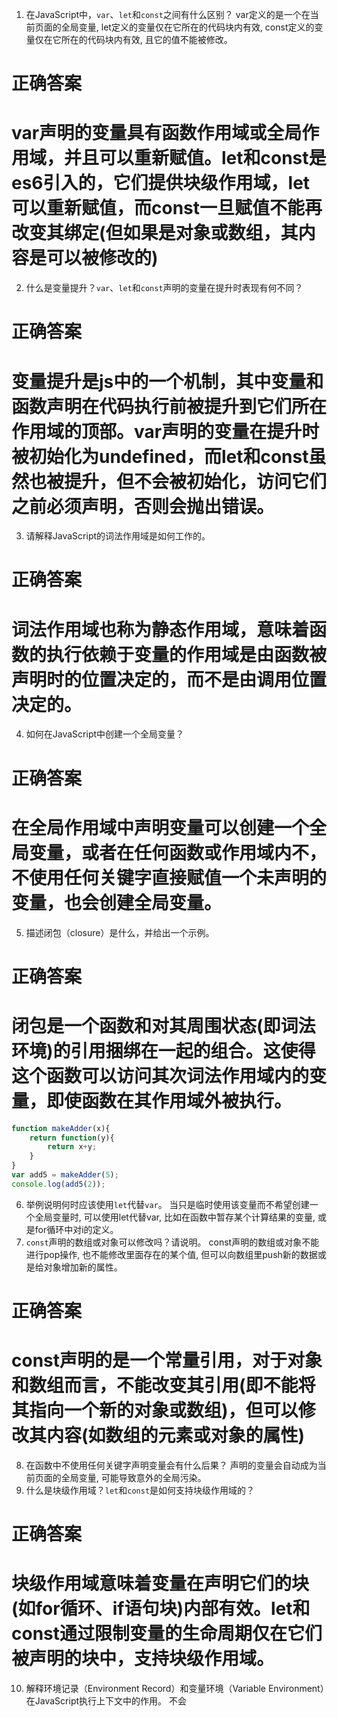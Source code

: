 1. 在JavaScript中，`var`、`let`和`const`之间有什么区别？
var定义的是一个在当前页面的全局变量, let定义的变量仅在它所在的代码块内有效, const定义的变量仅在它所在的代码块内有效, 且它的值不能被修改。
# 正确答案
# var声明的变量具有函数作用域或全局作用域，并且可以重新赋值。let和const是es6引入的，它们提供块级作用域，let可以重新赋值，而const一旦赋值不能再改变其绑定(但如果是对象或数组，其内容是可以被修改的)
2. 什么是变量提升？`var`、`let`和`const`声明的变量在提升时表现有何不同？
# 正确答案
# 变量提升是js中的一个机制，其中变量和函数声明在代码执行前被提升到它们所在作用域的顶部。var声明的变量在提升时被初始化为undefined，而let和const虽然也被提升，但不会被初始化，访问它们之前必须声明，否则会抛出错误。
3. 请解释JavaScript的词法作用域是如何工作的。
# 正确答案
# 词法作用域也称为静态作用域，意味着函数的执行依赖于变量的作用域是由函数被声明时的位置决定的，而不是由调用位置决定的。
4. 如何在JavaScript中创建一个全局变量？
# 正确答案
# 在全局作用域中声明变量可以创建一个全局变量，或者在任何函数或作用域内不，不使用任何关键字直接赋值一个未声明的变量，也会创建全局变量。
5. 描述闭包（closure）是什么，并给出一个示例。
# 正确答案
# 闭包是一个函数和对其周围状态(即词法环境)的引用捆绑在一起的组合。这使得这个函数可以访问其次词法作用域内的变量，即使函数在其作用域外被执行。
```js
function makeAdder(x){
    return function(y){
        return x+y;
    }
}
var add5 = makeAdder(5);
console.log(add5(2));
```
6. 举例说明何时应该使用`let`代替`var`。
当只是临时使用该变量而不希望创建一个全局变量时, 可以使用let代替var, 比如在函数中暂存某个计算结果的变量, 或是for循环中对i的定义。
7. `const`声明的数组或对象可以修改吗？请说明。
const声明的数组或对象不能进行pop操作, 也不能修改里面存在的某个值, 但可以向数组里push新的数据或是给对象增加新的属性。
# 正确答案
# const声明的是一个常量引用，对于对象和数组而言，不能改变其引用(即不能将其指向一个新的对象或数组)，但可以修改其内容(如数组的元素或对象的属性)
8. 在函数中不使用任何关键字声明变量会有什么后果？
声明的变量会自动成为当前页面的全局变量, 可能导致意外的全局污染。
9. 什么是块级作用域？`let`和`const`是如何支持块级作用域的？
# 正确答案
# 块级作用域意味着变量在声明它们的块(如for循环、if语句块)内部有效。let和const通过限制变量的生命周期仅在它们被声明的块中，支持块级作用域。
10. 解释环境记录（Environment Record）和变量环境（Variable Environment）在JavaScript执行上下文中的作用。
不会
